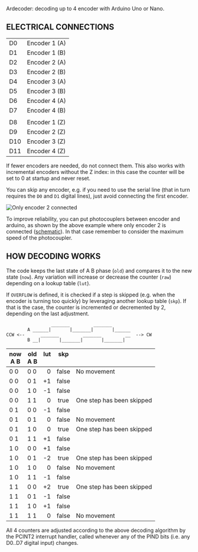 Ardecoder: decoding up to 4 encoder with Arduino Uno or Nano.


ELECTRICAL CONNECTIONS
----------------------

|     |               |
| --- | ------------- |
| D0  | Encoder 1 (A) |
| D1  | Encoder 1 (B) |
| D2  | Encoder 2 (A) |
| D3  | Encoder 2 (B) |
| D4  | Encoder 3 (A) |
| D5  | Encoder 3 (B) |
| D6  | Encoder 4 (A) |
| D7  | Encoder 4 (B) |
|     |               |
| D8  | Encoder 1 (Z) |
| D9  | Encoder 2 (Z) |
| D10 | Encoder 3 (Z) |
| D11 | Encoder 4 (Z) |

If fewer encoders are needed, do not connect them. This also works with
incremental encoders without the Z index: in this case the counter will
be set to 0 at startup and never reset.

You can skip any encoder, e.g. if you need to use the serial line (that
in turn requires the `D0` and `D1` digital lines), just avoid connecting
the first encoder.

![Only encoder 2 connected](https://github.com/ntd/ardecoder/tree/master/photo.jpeg)

To improve reliability, you can put photocouplers between encoder and
arduino, as shown by the above example where only encoder 2 is connected
([schematic](https://github.com/ntd/ardecoder/tree/master/ardecoder.pdf)).
In that case remember to consider the maximum speed of the photocoupler.


HOW DECODING WORKS
------------------

The code keeps the last state of A B phase (`old`) and compares it to
the new state (`now`). Any variation will increase or decrease the
counter (`raw`) depending on a lookup table (`lut`).

If `OVERFLOW` is defined, it is checked if a step is skipped (e.g. when
the encoder is turning too quickly) by leveraging another lookup table
(`skp`). If that is the case, the counter is incremented or decremented
by 2, depending on the last adjustment.

```
                 _______         _______
        A ______|       |_______|       |______
CCW <--      _______         _______         __  --> CW
        B __|       |_______|       |_______|
```

| now<br>A B | old<br>A B | lut<br>&nbsp; | skp<br>&nbsp;  | |
| --- | --- | ---:|:-----:| ---
| 0 0 | 0 0 |   0 | false |  No movement
| 0 0 | 0 1 |  +1 | false |
| 0 0 | 1 0 |  -1 | false |
| 0 0 | 1 1 |   0 |  true |  One step has been skipped
| 0 1 | 0 0 |  -1 | false |
| 0 1 | 0 1 |   0 | false |  No movement
| 0 1 | 1 0 |   0 |  true |  One step has been skipped
| 0 1 | 1 1 |  +1 | false |
| 1 0 | 0 0 |  +1 | false |
| 1 0 | 0 1 |  -2 |  true |  One step has been skipped
| 1 0 | 1 0 |   0 | false |  No movement
| 1 0 | 1 1 |  -1 | false |
| 1 1 | 0 0 |  +2 |  true |  One step has been skipped
| 1 1 | 0 1 |  -1 | false |
| 1 1 | 1 0 |  +1 | false |
| 1 1 | 1 1 |   0 | false |  No movement

All 4 counters are adjusted according to the above decoding algorithm by
the PCINT2 interrupt handler, called whenever any of the PIND bits (i.e.
any D0..D7 digital input) changes.

